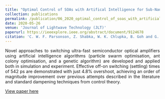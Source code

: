 ```yaml
---
title: "Optimal Control of SOAs with Artifical Intelligence for Sub-Nanosecond Optical Switching"
collection: publications
permalink: /publication/06_2020_optimal_control_of_soas_with_artificial_intelligence_for_subnanosecond_optical_switching_1
date: 2020-05-26
venue: 'Journal of Lightwave Technology (JLT)'
paperurl: https://ieeexplore.ieee.org/abstract/document/9124678
citation: 'C. W. F. Parsonson, Z. Shabka, W. K. Chlupka, B. Goh and G. Zervas, &quot;Optimal Control of SOAs with Artificial Intelligence for Sub-Nanosecond Optical Switching&quot;, Journal of Lightwave Technology (JLT), 2020'
---
```

<div style="text-align: justify"> 
Novel approaches to switching ultra-fast semiconductor optical
amplifiers using artificial intelligence algorithms (particle swarm
optimisation, ant colony optimisation, and a genetic algorithm) are developed
and applied both in simulation and experiment. Effective off-on switching
(settling) times of 542 ps are demonstrated with just 4.8% overshoot, achieving
an order of magnitude improvement over previous attempts described in the
literature and standard dampening techniques from control theory.
</div>

[View paper here](https://ieeexplore.ieee.org/abstract/document/9124678)


